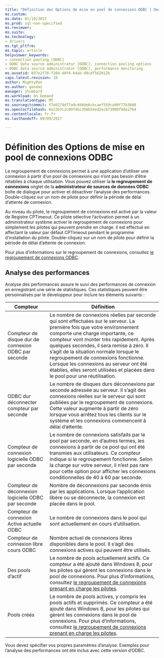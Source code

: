 ```yaml
---
title: "Définition des Options de mise en pool de connexions ODBC | Documents Microsoft"
ms.custom: 
ms.date: 01/19/2017
ms.prod: sql-non-specified
ms.reviewer: 
ms.suite: 
ms.technology:
- drivers
ms.tgt_pltfrm: 
ms.topic: article
helpviewer_keywords:
- connection pooling [ODBC]
- ODBC data source administrator [ODBC], connection pooling options
- ODBC data source administrator [ODBC], performance monitoring
ms.assetid: 037e2f78-f204-40f4-b4ab-d9cdf562012b
caps.latest.revision: 10
author: MightyPen
ms.author: genemi
manager: jhubbard
ms.workload: On Demand
ms.translationtype: MT
ms.sourcegitcommit: f7e6274d77a9cdd4de6cbcaef559ca99f77b3608
ms.openlocfilehash: 6e22b3c2c09f4bc356b54ed2ecb73988f0de2764
ms.contentlocale: fr-fr
ms.lasthandoff: 09/09/2017

---
```

# <a name="setting-odbc-connection-pooling-options"></a>Définition des Options de mise en pool de connexions ODBC
Le regroupement de connexions permet à une application d’utiliser une connexion à partir d’un pool de connexions qui n’ont pas besoin d’être rétablies à chaque utilisation. Vous pouvez utiliser la **le regroupement de connexions** onglet de la **administrateur de sources de données ODBC** boîte de dialogue pour activer et désactiver l’analyse des performances. Double-cliquez sur un nom de pilote pour définir la période de délai d’attente de connexion.  
  
 Au niveau du pilote, le regroupement de connexions est activé par la valeur de Registre CPTimeout. Ce pilote sélective l’activation permet à un administrateur système activer le regroupement de connexions pour simplement les pilotes qui peuvent prendre en charge. Il est effectué en affectant la valeur par défaut CPTimeout pendant le programme d’installation du pilote. Double-cliquez sur un nom de pilote pour définir la période de délai d’attente de connexion.  
  
 Pour plus d’informations sur le regroupement de connexions, consultez [le regroupement de connexions ODBC](../../odbc/reference/develop-app/driver-manager-connection-pooling.md).  
  
## <a name="performance-monitoring"></a>Analyse des performances  
 Analyse des performances assure le suivi des performances de connexion en enregistrant une série de statistiques. Ces statistiques peuvent être personnalisés par le développeur pour inclure les éléments suivants :  
  
|Compteur|Définition|  
|-------------|----------------|  
|Compteur de disque dur de connexion ODBC par seconde|Le nombre de connexions réelles par seconde qui sont effectuées sur le serveur. La première fois que votre environnement comporte une charge importante, ce compteur vont monter très rapidement. Après quelques secondes, il sera remise à zéro. Il s’agit de la situation normale lorsque le regroupement de connexions fonctionne. Lorsque les connexions au serveur ont été établies, elles seront utilisées et placées dans le pool pour une réutilisation.|  
|ODBC dur déconnecter compteur par seconde|Le nombre de disques durs déconnexions par seconde adressée au serveur. Il s’agit des connexions réelles sur le serveur qui sont publiées par le regroupement de connexions. Cette valeur augmente à partir de zéro lorsque vous arrêtez tous les clients sur le système et les connexions commencent à délai d’attente.|  
|Compteur de connexion logicielle ODBC par seconde|Le nombre de connexions satisfaits par le pool par seconde, en d’autres termes, les connexions à partir de ce pool qui ont été transmies aux utilisateurs. Ce compteur indique si le regroupement fonctionne. Selon la charge sur votre serveur, il n’est pas rare pour cette option pour afficher les connexions conditionnelles de 40 à 60 par seconde.|  
|Compteur de déconnexion logicielle ODBC par seconde|Nombre de déconnexions par seconde émis par les applications. Lorsque l’application libère ou se déconnecte, la connexion est placée dans le pool.|  
|Compteur de connexion Active actuelle ODBC|Le nombre de connexions dans le pool qui sont actuellement en cours d’utilisation.|  
|Compteur de connexion libre cours ODBC|Nombre actuel de connexions libres disponibles dans le pool. Il s’agit des connexions actives qui peuvent être utilisés.|  
|Des pools d’actif|Le nombre de pools actuellement actifs. Ce compteur a été ajouté dans Windows 8, pour les pilotes qui gèrent les connexions dans le pool de connexions. Pour plus d’informations, consultez [le regroupement de connexions prenant en charge les pilotes](../../odbc/reference/develop-app/driver-aware-connection-pooling.md).|  
|Pools créés|Le nombre de pools actives, y compris les pools actifs et supprimés. Ce compteur a été ajouté dans Windows 8, pour les pilotes qui gèrent les connexions dans le pool de connexions. Pour plus d’informations, consultez [le regroupement de connexions prenant en charge les pilotes](../../odbc/reference/develop-app/driver-aware-connection-pooling.md).|  
  
 Vous devez spécifier vos propres paramètres d’analyse. Exemples pour l’analyse des performances ont été inclus avec cette version d’ODBC.

